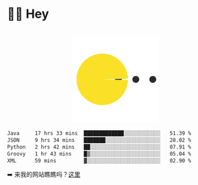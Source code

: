 
# 👋🏻 Hey
<div align="center">
	<br>
	<img src="https://raw.githubusercontent.com/Aniket965/Aniket965/master/pacman.svg?sanitize=true" width="200" height="200">
	<br>
</div>

<!--START_SECTION:waka-->
```text
Java     17 hrs 33 mins  █████████████░░░░░░░░░░░░   51.39 % 
JSON     9 hrs 34 mins   ███████░░░░░░░░░░░░░░░░░░   28.02 % 
Python   2 hrs 42 mins   ██░░░░░░░░░░░░░░░░░░░░░░░   07.91 % 
Groovy   1 hr 43 mins    █▒░░░░░░░░░░░░░░░░░░░░░░░   05.04 % 
XML      59 mins         ▓░░░░░░░░░░░░░░░░░░░░░░░░   02.90 % 
```
<!--END_SECTION:waka-->

 ➡️  来我的网站瞧瞧吗？[这里](https://www.shaolongfei.com)
